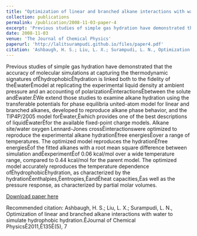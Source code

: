 ```yaml
---
title: "Optimization of linear and branched alkane interactions with water to simulate hydrophobic hydration"
collection: publications
permalink: /publication/2008-11-03-paper-4
excerpt: 'Previous studies of simple gas hydration have demonstrated that the accuracy of molecular simulations at capturing the thermodynamic signatures ofÊhydrophobicÊhydration is linked both to the fidelity of theÊwaterÊmodel at replicating the experimental liquid density at ambient pressure and an accounting of polarizationÊinteractionsÊbetween the solute andÊwater.ÊWe extend those studies to examine alkane hydration using the transferable potentials for phase equilibria united-atom model for linear and branched alkanes, developed to reproduce alkane phase behavior, and the TIP4P/2005 model forÊwater,Êwhich provides one of the best descriptions of liquidÊwaterÊfor the available fixed-point charge models. Alkane site/water oxygen Lennard-Jones crossÊinteractionswere optimized to reproduce the experimental alkane hydrationÊfree energiesÊover a range of temperatures. The optimized model reproduces the hydrationÊfree energiesÊof the fitted alkanes with a root mean square difference between simulation andÊexperimentÊof 0.06 kcal/mol over a wide temperature range, compared to 0.44 kcal/mol for the parent model. The optimized model accurately reproduces the temperature dependence ofÊhydrophobicÊhydration, as characterized by the hydrationÊenthalpies,Êentropies,ÊandÊheat capacities,Êas well as the pressure response, as characterized by partial molar volumes.'
date: 2008-11-03
venue: 'The Journal of Chemical Physics'
paperurl: 'http://lalitsurampudi.github.io/files/paper4.pdf'
citation: 'Ashbaugh, H. S.; Liu, L. X.; Surampudi, L. N., Optimization of linear and branched alkane interactions with water to simulate hydrophobic hydration.ÊJournal of Chemical PhysicsÊ2011,Ê135Ê(5), 7'
---
```

Previous studies of simple gas hydration have demonstrated that the accuracy of molecular simulations at capturing the thermodynamic signatures ofÊhydrophobicÊhydration is linked both to the fidelity of theÊwaterÊmodel at replicating the experimental liquid density at ambient pressure and an accounting of polarizationÊinteractionsÊbetween the solute andÊwater.ÊWe extend those studies to examine alkane hydration using the transferable potentials for phase equilibria united-atom model for linear and branched alkanes, developed to reproduce alkane phase behavior, and the TIP4P/2005 model forÊwater,Êwhich provides one of the best descriptions of liquidÊwaterÊfor the available fixed-point charge models. Alkane site/water oxygen Lennard-Jones crossÊinteractionswere optimized to reproduce the experimental alkane hydrationÊfree energiesÊover a range of temperatures. The optimized model reproduces the hydrationÊfree energiesÊof the fitted alkanes with a root mean square difference between simulation andÊexperimentÊof 0.06 kcal/mol over a wide temperature range, compared to 0.44 kcal/mol for the parent model. The optimized model accurately reproduces the temperature dependence ofÊhydrophobicÊhydration, as characterized by the hydrationÊenthalpies,Êentropies,ÊandÊheat capacities,Êas well as the pressure response, as characterized by partial molar volumes.

[Download paper here](http://lalitsurampudi.github.io/files/paper4.pdf)

Recommended citation: Ashbaugh, H. S.; Liu, L. X.; Surampudi, L. N., Optimization of linear and branched alkane interactions with water to simulate hydrophobic hydration.ÊJournal of Chemical PhysicsÊ2011,Ê135Ê(5), 7